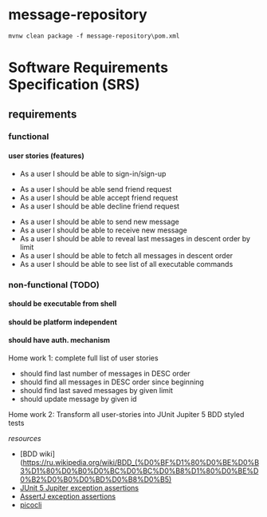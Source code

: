 # message-repository

```shell script
mvnw clean package -f message-repository\pom.xml
```

# Software Requirements Specification (SRS)
## requirements
### functional
#### user stories (features)
- As a user I should be able to sign-in/sign-up
+ As a user I should be able send friend request
+ As a user I should be able accept friend request
+ As a user I should be able decline friend request
- As a user I should be able to send new message
- As a user I should be able to receive new message
- As a user I should be able to reveal last messages in descent order by limit
- As a user I should be able to fetch all messages in descent order
- As a user I should be able to see list of all executable commands 

### non-functional (TODO)
#### should be executable from shell
#### should be platform independent
#### should have auth. mechanism

Home work 1: complete full list of user stories
- should find last number of messages in DESC order
- should find all messages in DESC order since beginning
- should find last saved messages by given limit
- should update message by given id

Home work 2: Transform all user-stories into JUnit Jupiter 5 BDD styled tests

_resources_

* [BDD wiki](https://ru.wikipedia.org/wiki/BDD_(%D0%BF%D1%80%D0%BE%D0%B3%D1%80%D0%B0%D0%BC%D0%BC%D0%B8%D1%80%D0%BE%D0%B2%D0%B0%D0%BD%D0%B8%D0%B5)
* [JUnit 5 Jupiter exception assertions](https://junit.org/junit5/docs/current/user-guide/#writing-tests-assertions)
* [AssertJ exception assertions](https://www.baeldung.com/assertj-exception-assertion)
* [picocli](https://picocli.info/#_getting_started)
